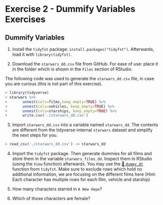 Exercise 2 - Dummify Variables Exercises
================

## Dummify Variables

1.  Install the `tidyfst` package: `install.packages("tidyfst")`.
    Afterwards, load it with `library(tidyfst)`.

2.  Download the `starwars_dd.csv` file from GitHub. For ease of use:
    place it in the folder which is shown in the `Files` section of
    RStudio.

The following code was used to generate the `starwars_dd.csv` file, in
case you are curious (this is not part of this exercise).

``` r
> library(tidyverse)
> starwars %>% 
+       unnest(cols=films,keep_empty=TRUE) %>% 
+       unnest(cols=vehicles, keep_empty=TRUE) %>% 
+       unnest(cols=starships, keep_empty=TRUE) %>%
+       write.csv('./starwars_dd.csv')
```

3.  Import `starwars_dd.csv` into a variable named `starwars_dd`. The
    contents are different from the tidyverse-internal `starwars`
    dataset and simplify the next steps for you.

``` r
> read_csv('./starwars_dd.csv') -> starwars_dd
```

4.  Import the `tidyfst` package. Then generate dummies for all films
    and store them in the variable `starwars_films_dd`. Inspect them in
    RStudio (using the `View` function) afterwards. You may use the
    [:book:
    `dummy_dt`](https://www.rdocumentation.org/packages/tidyfst/versions/0.9.9/topics/dummy_dt)
    function from `tidyfst`. Make sure to exclude rows which hold no
    additional information, we are focusing on the different films here
    (Hint: Each character has multiple rows for each film, vehicle and
    starship)

5.  How many characters starred in `A New Hope`?

6.  Which of those characters are female?
